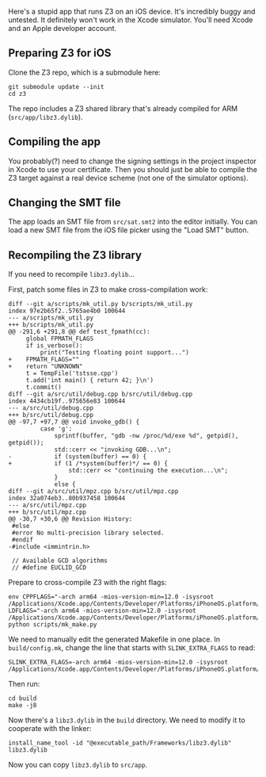Here's a stupid app that runs Z3 on an iOS device.
It's incredibly buggy and untested.
It definitely won't work in the Xcode simulator.
You'll need Xcode and an Apple developer account.

## Preparing Z3 for iOS

Clone the Z3 repo, which is a submodule here:

    git submodule update --init
    cd z3

The repo includes a Z3 shared library
that's already compiled for ARM (`src/app/libz3.dylib`).

## Compiling the app

You probably(?) need to change the signing settings
in the project inspector in Xcode to use your certificate.
Then you should just be able to compile the Z3 target
against a real device scheme (not one of the simulator options).

## Changing the SMT file

The app loads an SMT file from `src/sat.smt2` into the editor initially.
You can load a new SMT file from the iOS file picker using the "Load SMT" button.

## Recompiling the Z3 library

If you need to recompile `libz3.dylib`...

First, patch some files in Z3 to make cross-compilation work:

```
diff --git a/scripts/mk_util.py b/scripts/mk_util.py
index 97e2b65f2..5765ae4b0 100644
--- a/scripts/mk_util.py
+++ b/scripts/mk_util.py
@@ -291,6 +291,8 @@ def test_fpmath(cc):
     global FPMATH_FLAGS
     if is_verbose():
         print("Testing floating point support...")
+    FPMATH_FLAGS=""
+    return "UNKNOWN"
     t = TempFile('tstsse.cpp')
     t.add('int main() { return 42; }\n')
     t.commit()
diff --git a/src/util/debug.cpp b/src/util/debug.cpp
index 4434cb19f..975656e83 100644
--- a/src/util/debug.cpp
+++ b/src/util/debug.cpp
@@ -97,7 +97,7 @@ void invoke_gdb() {
         case 'g':
             sprintf(buffer, "gdb -nw /proc/%d/exe %d", getpid(), getpid());
             std::cerr << "invoking GDB...\n";
-            if (system(buffer) == 0) {
+            if (1 /*system(buffer)*/ == 0) {
                 std::cerr << "continuing the execution...\n";
             }
             else {
diff --git a/src/util/mpz.cpp b/src/util/mpz.cpp
index 32a074eb3..80b937458 100644
--- a/src/util/mpz.cpp
+++ b/src/util/mpz.cpp
@@ -30,7 +30,6 @@ Revision History:
 #else
 #error No multi-precision library selected.
 #endif
-#include <immintrin.h> 
 
 // Available GCD algorithms
 // #define EUCLID_GCD
```

Prepare to cross-compile Z3 with the right flags:

    env CPPFLAGS="-arch arm64 -mios-version-min=12.0 -isysroot /Applications/Xcode.app/Contents/Developer/Platforms/iPhoneOS.platform/Developer/SDKs/iPhoneOS12.1.sdk" LDFLAGS="-arch arm64 -mios-version-min=12.0 -isysroot /Applications/Xcode.app/Contents/Developer/Platforms/iPhoneOS.platform/Developer/SDKs/iPhoneOS12.1.sdk" python scripts/mk_make.py

We need to manually edit the generated Makefile in one place.
In `build/config.mk`, change the line that starts with `SLINK_EXTRA_FLAGS`
to read:

    SLINK_EXTRA_FLAGS=-arch arm64 -mios-version-min=12.0 -isysroot /Applications/Xcode.app/Contents/Developer/Platforms/iPhoneOS.platform/Developer/SDKs/iPhoneOS12.1.sdk

Then run:

    cd build
    make -j8

Now there's a `libz3.dylib` in the `build` directory.
We need to modify it to cooperate with the linker:

    install_name_tool -id "@executable_path/Frameworks/libz3.dylib" libz3.dylib

Now you can copy `libz3.dylib` to `src/app`.
